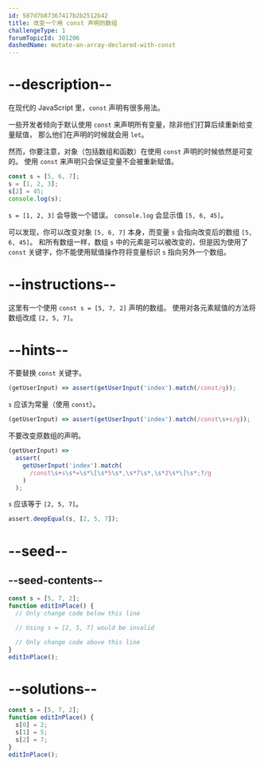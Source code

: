 ```yaml
---
id: 587d7b87367417b2b2512b42
title: 改变一个用 const 声明的数组
challengeType: 1
forumTopicId: 301206
dashedName: mutate-an-array-declared-with-const
---
```


# --description--

在现代的 JavaScript 里，`const` 声明有很多用法。

一些开发者倾向于默认使用 `const` 来声明所有变量，除非他们打算后续重新给变量赋值， 那么他们在声明的时候就会用 `let`。

然而，你要注意，对象（包括数组和函数）在使用 `const` 声明的时候依然是可变的。 使用 `const` 来声明只会保证变量不会被重新赋值。

```js
const s = [5, 6, 7];
s = [1, 2, 3];
s[2] = 45;
console.log(s);
```

`s = [1, 2, 3]` 会导致一个错误。 `console.log` 会显示值 `[5, 6, 45]`。

可以发现，你可以改变对象 `[5, 6, 7]` 本身，而变量 `s` 会指向改变后的数组 `[5, 6, 45]`。 和所有数组一样，数组 `s` 中的元素是可以被改变的，但是因为使用了 `const` 关键字，你不能使用赋值操作符将变量标识 `s` 指向另外一个数组。

# --instructions--

这里有一个使用 `const s = [5, 7, 2]` 声明的数组。 使用对各元素赋值的方法将数组改成 `[2, 5, 7]`。

# --hints--

不要替换 `const` 关键字。

```js
(getUserInput) => assert(getUserInput('index').match(/const/g));
```

`s` 应该为常量（使用 `const`）。

```js
(getUserInput) => assert(getUserInput('index').match(/const\s+s/g));
```

不要改变原数组的声明。

```js
(getUserInput) =>
  assert(
    getUserInput('index').match(
      /const\s+s\s*=\s*\[\s*5\s*,\s*7\s*,\s*2\s*\]\s*;?/g
    )
  );
```

`s` 应该等于 `[2, 5, 7]`。

```js
assert.deepEqual(s, [2, 5, 7]);
```

# --seed--

## --seed-contents--

```js
const s = [5, 7, 2];
function editInPlace() {
  // Only change code below this line

  // Using s = [2, 5, 7] would be invalid

  // Only change code above this line
}
editInPlace();
```

# --solutions--

```js
const s = [5, 7, 2];
function editInPlace() {
  s[0] = 2;
  s[1] = 5;
  s[2] = 7;
}
editInPlace();
```
